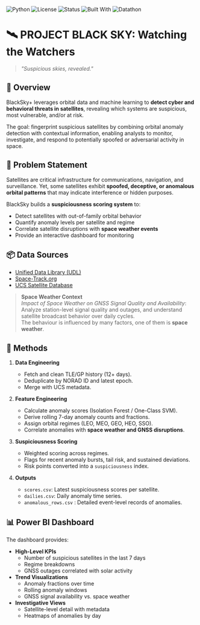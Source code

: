 ![Python](https://img.shields.io/badge/Python-3.10%2B-blue?logo=python&logoColor=white)
![License](https://img.shields.io/badge/License-MIT-green.svg)
![Status](https://img.shields.io/badge/Project-Active-brightgreen)
![Built With](https://img.shields.io/badge/Built%20With-Orbital%20Mechanics%20%26%20ML-purple)
![Datathon](https://img.shields.io/badge/Datathon-Women%20in%20Data%202025-black)

# 🛰️ PROJECT BLACK SKY: Watching the Watchers

> _"Suspicious skies, revealed."_

## 📌 Overview

BlackSky+ leverages orbital data and machine learning to **detect cyber and behavioral threats in satellites**, revealing which systems are suspicious, most vulnerable, and/or at risk.

The goal: fingerprint suspicious satellites by combining orbital anomaly detection with contextual information, enabling analysts to monitor, investigate, and respond to potentially spoofed or adversarial activity in space.

## 🚀 Problem Statement

Satellites are critical infrastructure for communications, navigation, and surveillance. Yet, some satellites exhibit **spoofed, deceptive, or anomalous orbital patterns** that may indicate interference or hidden purposes.

BlackSky builds a **suspiciousness scoring system** to:

- Detect satellites with out-of-family orbital behavior
- Quantify anomaly levels per satellite and regime
- Correlate satellite disruptions with **space weather events**
- Provide an interactive dashboard for monitoring

## 📦 Data Sources

- [Unified Data Library (UDL)](https://udl.ussf.cdao.mil/)
- [Space-Track.org](https://www.space-track.org/)
- [UCS Satellite Database](https://www.ucsusa.org/resources/satellite-database)

> **Space Weather Context**  
> _Impact of Space Weather on GNSS Signal Quality and Availability_: Analyze station-level signal quality and outages, and understand satellite broadcast behavior over daily cycles.  
> The behaviour is influenced by many factors, one of them is **space weather**.

## 🧮 Methods

1. **Data Engineering**

   - Fetch and clean TLE/GP history (12+ days).
   - Deduplicate by NORAD ID and latest epoch.
   - Merge with UCS metadata.

2. **Feature Engineering**

   - Calculate anomaly scores (Isolation Forest / One-Class SVM).
   - Derive rolling 7-day anomaly counts and fractions.
   - Assign orbital regimes (LEO, MEO, GEO, HEO, SSO).
   - Correlate anomalies with **space weather and GNSS disruptions**.

3. **Suspiciousness Scoring**

   - Weighted scoring across regimes.
   - Flags for recent anomaly bursts, tail risk, and sustained deviations.
   - Risk points converted into a `suspiciousness` index.

4. **Outputs**
   - `scores.csv`: Latest suspiciousness scores per satellite.
   - `dailies.csv`: Daily anomaly time series.
   - `anomalous_rows.csv` : Detailed event-level records of anomalies.

## 📊 Power BI Dashboard

The dashboard provides:

- **High-Level KPIs**
  - Number of suspicious satellites in the last 7 days
  - Regime breakdowns
  - GNSS outages correlated with solar activity
- **Trend Visualizations**
  - Anomaly fractions over time
  - Rolling anomaly windows
  - GNSS signal availability vs. space weather
- **Investigative Views**
  - Satellite-level detail with metadata
  - Heatmaps of anomalies by day
